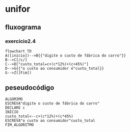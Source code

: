 # unifor
## fluxograma
### exercício2.4

```mermaid
flowchart TD
A([início])-->B{{"digite o custo de fábrica do carro"}}
B-->C[/c/]
C-->D["custo_total=c+(c*12%)+(c+45%)"]
D-->G{{"o custo ao consumidor é"custo_total}}
G-->Z([Fim])
```
## peseudocódigo
```
ALGORIMO
ESCREVA"digite o custo de fábrica do carro"
DECLARE c
INÍCIO
custo_total<--c+(c*12%)+(c*45%)
ESCREVA"o custo ao consumidor"custo_total
FIM_ALGORITMO
```
